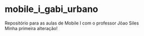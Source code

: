 # mobile_i_gabi_urbano
Repositório para as aulas de Mobile I com o professor Jõao Siles <br>
Minha primeira alteração!
